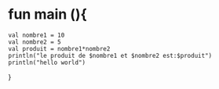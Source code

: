 # fun main (){
    val nombre1 = 10
    val nombre2 = 5
    val produit = nombre1*nombre2
    println("le produit de $nombre1 et $nombre2 est:$produit")
    println("hello world")
}
